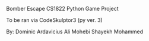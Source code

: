 Bomber Escape
CS1822 Python Game Project

To be ran via CodeSkulptor3 (py ver. 3)

By:
Dominic Ardavicius
Ali Mohebi
Shayekh Mohammed
